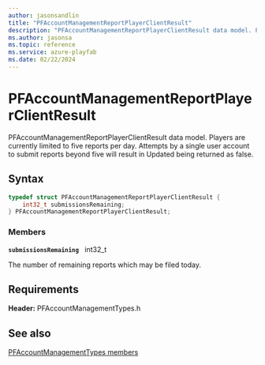 ```yaml
---
author: jasonsandlin
title: "PFAccountManagementReportPlayerClientResult"
description: "PFAccountManagementReportPlayerClientResult data model. Players are currently limited to five reports per day. Attempts by a single user account to submit reports beyond five will result in Updated being returned as false."
ms.author: jasonsa
ms.topic: reference
ms.service: azure-playfab
ms.date: 02/22/2024
---
```


# PFAccountManagementReportPlayerClientResult  

PFAccountManagementReportPlayerClientResult data model. Players are currently limited to five reports per day. Attempts by a single user account to submit reports beyond five will result in Updated being returned as false.  

## Syntax  
  
```cpp
typedef struct PFAccountManagementReportPlayerClientResult {  
    int32_t submissionsRemaining;  
} PFAccountManagementReportPlayerClientResult;  
```
  
### Members  
  
**`submissionsRemaining`** &nbsp; int32_t  
  
The number of remaining reports which may be filed today.
  
  
## Requirements  
  
**Header:** PFAccountManagementTypes.h
  
## See also  
[PFAccountManagementTypes members](../pfaccountmanagementtypes_members.md)  

  
  
